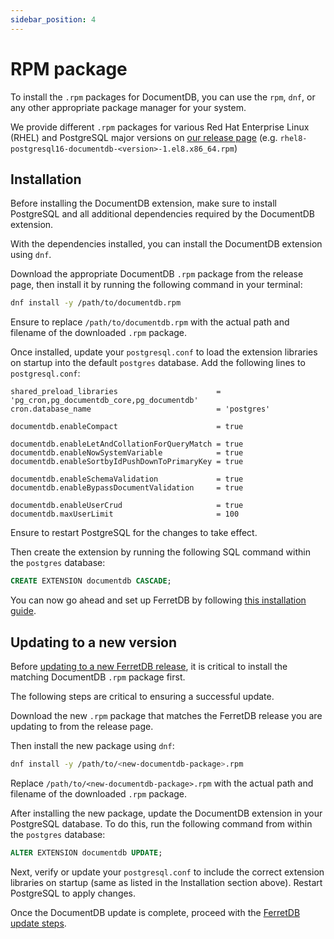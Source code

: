 ```yaml
---
sidebar_position: 4
---
```


# RPM package

To install the `.rpm` packages for DocumentDB, you can use the `rpm`, `dnf`, or any other appropriate package manager for your system.

We provide different `.rpm` packages for various Red Hat Enterprise Linux (RHEL) and PostgreSQL major versions on [our release page](https://github.com/FerretDB/documentdb/releases/) (e.g. `rhel8-postgresql16-documentdb-<version>-1.el8.x86_64.rpm`)

## Installation

Before installing the DocumentDB extension, make sure to install PostgreSQL and all additional dependencies required by the DocumentDB extension.

With the dependencies installed, you can install the DocumentDB extension using `dnf`.

Download the appropriate DocumentDB `.rpm` package from the release page, then install it by running the following command in your terminal:

```sh
dnf install -y /path/to/documentdb.rpm
```

Ensure to replace `/path/to/documentdb.rpm` with the actual path and filename of the downloaded `.rpm` package.

Once installed, update your `postgresql.conf` to load the extension libraries on startup into the default `postgres` database.
Add the following lines to `postgresql.conf`:

<!-- Keep in sync with https://github.com/FerretDB/documentdb/blob/ferretdb/ferretdb_packaging/10-preload.sh -->

```text
shared_preload_libraries                      = 'pg_cron,pg_documentdb_core,pg_documentdb'
cron.database_name                            = 'postgres'

documentdb.enableCompact                      = true

documentdb.enableLetAndCollationForQueryMatch = true
documentdb.enableNowSystemVariable            = true
documentdb.enableSortbyIdPushDownToPrimaryKey = true

documentdb.enableSchemaValidation             = true
documentdb.enableBypassDocumentValidation     = true

documentdb.enableUserCrud                     = true
documentdb.maxUserLimit                       = 100
```

Ensure to restart PostgreSQL for the changes to take effect.

Then create the extension by running the following SQL command within the `postgres` database:

```sql
CREATE EXTENSION documentdb CASCADE;
```

You can now go ahead and set up FerretDB by following [this installation guide](../ferretdb/rpm.md).

## Updating to a new version

Before [updating to a new FerretDB release](../ferretdb/rpm.md#updating-to-a-new-version), it is critical to install the matching DocumentDB `.rpm` package first.

The following steps are critical to ensuring a successful update.

Download the new `.rpm` package that matches the FerretDB release you are updating to from the release page.

Then install the new package using `dnf`:

```sh
dnf install -y /path/to/<new-documentdb-package>.rpm
```

Replace `/path/to/<new-documentdb-package>.rpm` with the actual path and filename of the downloaded `.rpm` package.

After installing the new package, update the DocumentDB extension in your PostgreSQL database.
To do this, run the following command from within the `postgres` database:

```sql
ALTER EXTENSION documentdb UPDATE;
```

Next, verify or update your `postgresql.conf` to include the correct extension libraries on startup (same as listed in the Installation section above).
Restart PostgreSQL to apply changes.

Once the DocumentDB update is complete, proceed with the [FerretDB update steps](../ferretdb/rpm.md#updating-to-a-new-version).
